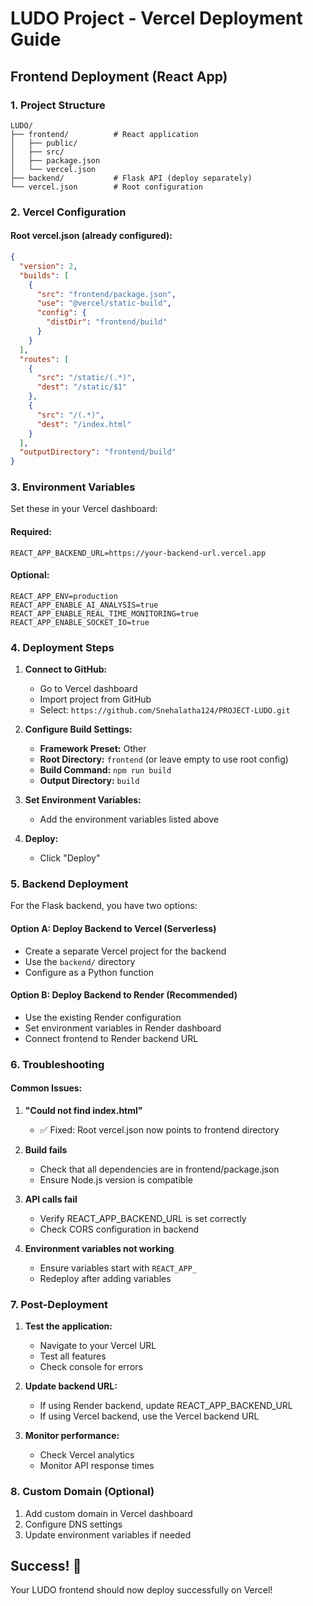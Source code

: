 # LUDO Project - Vercel Deployment Guide

## Frontend Deployment (React App)

### 1. Project Structure
```
LUDO/
├── frontend/          # React application
│   ├── public/
│   ├── src/
│   ├── package.json
│   └── vercel.json
├── backend/           # Flask API (deploy separately)
└── vercel.json        # Root configuration
```

### 2. Vercel Configuration

#### Root vercel.json (already configured):
```json
{
  "version": 2,
  "builds": [
    {
      "src": "frontend/package.json",
      "use": "@vercel/static-build",
      "config": {
        "distDir": "frontend/build"
      }
    }
  ],
  "routes": [
    {
      "src": "/static/(.*)",
      "dest": "/static/$1"
    },
    {
      "src": "/(.*)",
      "dest": "/index.html"
    }
  ],
  "outputDirectory": "frontend/build"
}
```

### 3. Environment Variables

Set these in your Vercel dashboard:

#### Required:
```
REACT_APP_BACKEND_URL=https://your-backend-url.vercel.app
```

#### Optional:
```
REACT_APP_ENV=production
REACT_APP_ENABLE_AI_ANALYSIS=true
REACT_APP_ENABLE_REAL_TIME_MONITORING=true
REACT_APP_ENABLE_SOCKET_IO=true
```

### 4. Deployment Steps

1. **Connect to GitHub:**
   - Go to Vercel dashboard
   - Import project from GitHub
   - Select: `https://github.com/Snehalatha124/PROJECT-LUDO.git`

2. **Configure Build Settings:**
   - **Framework Preset:** Other
   - **Root Directory:** `frontend` (or leave empty to use root config)
   - **Build Command:** `npm run build`
   - **Output Directory:** `build`

3. **Set Environment Variables:**
   - Add the environment variables listed above

4. **Deploy:**
   - Click "Deploy"

### 5. Backend Deployment

For the Flask backend, you have two options:

#### Option A: Deploy Backend to Vercel (Serverless)
- Create a separate Vercel project for the backend
- Use the `backend/` directory
- Configure as a Python function

#### Option B: Deploy Backend to Render (Recommended)
- Use the existing Render configuration
- Set environment variables in Render dashboard
- Connect frontend to Render backend URL

### 6. Troubleshooting

#### Common Issues:

1. **"Could not find index.html"**
   - ✅ Fixed: Root vercel.json now points to frontend directory

2. **Build fails**
   - Check that all dependencies are in frontend/package.json
   - Ensure Node.js version is compatible

3. **API calls fail**
   - Verify REACT_APP_BACKEND_URL is set correctly
   - Check CORS configuration in backend

4. **Environment variables not working**
   - Ensure variables start with `REACT_APP_`
   - Redeploy after adding variables

### 7. Post-Deployment

1. **Test the application:**
   - Navigate to your Vercel URL
   - Test all features
   - Check console for errors

2. **Update backend URL:**
   - If using Render backend, update REACT_APP_BACKEND_URL
   - If using Vercel backend, use the Vercel backend URL

3. **Monitor performance:**
   - Check Vercel analytics
   - Monitor API response times

### 8. Custom Domain (Optional)

1. Add custom domain in Vercel dashboard
2. Configure DNS settings
3. Update environment variables if needed

## Success! 🎉

Your LUDO frontend should now deploy successfully on Vercel!
